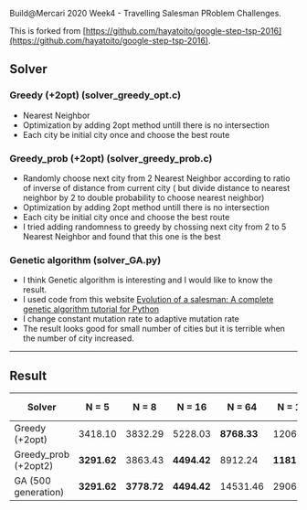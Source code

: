 Build@Mercari 2020 Week4 - Travelling Salesman PRoblem Challenges.

This is forked from [https://github.com/hayatoito/google-step-tsp-2016](https://github.com/hayatoito/google-step-tsp-2016).

## Solver

### Greedy (+2opt) (solver_greedy_opt.c)
- Nearest Neighbor
- Optimization by adding 2opt method untill there is no intersection
- Each city be initial city once and choose the best route


### Greedy_prob (+2opt) (solver_greedy_prob.c)
- Randomly choose next city from 2 Nearest Neighbor according to ratio of inverse of distance from current city ( but divide distance to nearest neighbor by 2 to double probability to choose nearest neighbor) 
- Optimization by adding 2opt method untill there is no intersection
- Each city be initial city once and choose the best route
- I tried adding randomness to greedy by chossing next city from 2 to 5 Nearest Neighbor and found that this one is the best

### Genetic algorithm (solver_GA.py)

- I think Genetic algorithm is interesting and I would like to know the result. 
- I used code from this website [Evolution of a salesman: A complete genetic algorithm tutorial for Python](https://towardsdatascience.com/evolution-of-a-salesman-a-complete-genetic-algorithm-tutorial-for-python-6fe5d2b3ca35)
- I change constant mutation rate to adaptive mutation rate
- The result looks good for small number of cities but it is terrible when the number of city increased.


----

## Result

| Solver    | N = 5 | N = 8 | N = 16  | N = 64 | N = 128 | N = 512  | N = 2048 | Speed challenge|
| -------- | -------|--------|------- | ------- | -------|----------|--------- |----------------| 
| Greedy (+2opt)  |3418.10| 3832.29 |5228.03 |**8768.33**| 12066.55 | 23649.93  | **45443.88**  | 349.59s|    
| Greedy_prob (+2opt2)  |**3291.62**| 3863.43     | **4494.42** | 8912.24  | **11817.99** | **23514.8** | 47997.69   | |    
| GA (500 generation) |   **3291.62**    | **3778.72**  |  **4494.42** | 14531.46|  29068.87| 250897.11 | 1181979.75 |      |                        



